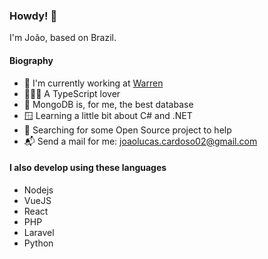 ### Howdy! 👋

I'm João, based on Brazil.

#### Biography

- 🏢 I'm currently working at [Warren](https://warren.com.br/) 
- 👨🏻‍🔬 A TypeScript lover
- 🌱 MongoDB is, for me, the best database
- 🪟 Learning a little bit about C# and .NET
- 📖 Searching for some Open Source project to help
- 📬 Send a mail for me: joaolucas.cardoso02@gmail.com


#### I also develop using these languages

- Nodejs
- VueJS
- React
- PHP
- Laravel
- Python
